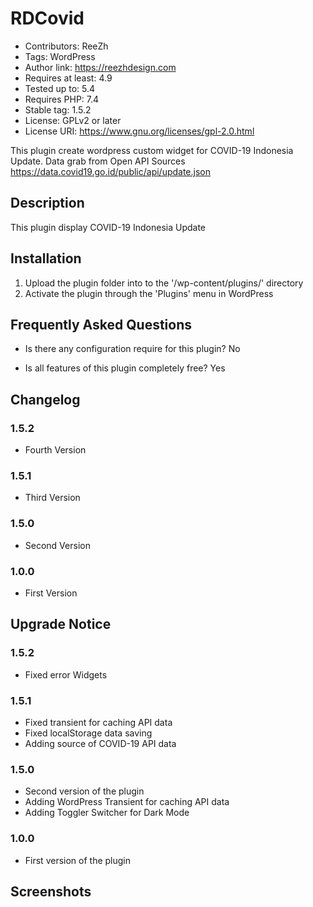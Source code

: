 # RDCovid

- Contributors: ReeZh
- Tags:  WordPress
- Author link: https://reezhdesign.com
- Requires at least: 4.9
- Tested up to: 5.4
- Requires PHP: 7.4
- Stable tag: 1.5.2
- License: GPLv2 or later
- License URI: https://www.gnu.org/licenses/gpl-2.0.html

This plugin create wordpress custom widget for COVID-19 Indonesia Update. Data grab from Open API Sources https://data.covid19.go.id/public/api/update.json

## Description

This plugin display COVID-19 Indonesia Update

## Installation

1. Upload the plugin folder into to the '/wp-content/plugins/' directory
2. Activate the plugin through the \'Plugins\' menu in WordPress

## Frequently Asked Questions

- Is there any configuration require for this plugin?
No

- Is all features of this plugin completely free?
Yes


## Changelog

### 1.5.2
* Fourth Version

### 1.5.1
* Third Version

### 1.5.0
* Second Version

### 1.0.0
* First Version

## Upgrade Notice

### 1.5.2
- Fixed error Widgets

### 1.5.1
- Fixed transient for caching API data
- Fixed localStorage data saving
- Adding source of COVID-19 API data

### 1.5.0
- Second version of the plugin
- Adding WordPress Transient for caching API data
- Adding Toggler Switcher for Dark Mode

### 1.0.0
- First version of the plugin


## Screenshots
